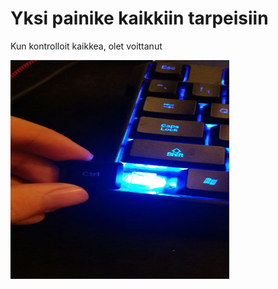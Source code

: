 <!DOCTYPE html>
<html>
<head>

</head>
<body>

<h1>Yksi painike kaikkiin tarpeisiin</h1>
<p>Kun kontrolloit kaikkea, olet voittanut</p>
<img src="ctrl.webp" width="350" height="350">



</body>



</html>
